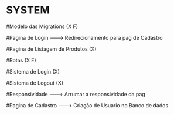 # SYSTEM

#Modelo das Migrations (X F)


#Pagina de Login  ---> Redirecionamento para pag de Cadastro


#Pagina de Listagem de Produtos (X)


#Rotas (X F)


#Sistema de Login  (X)


#Sistema de Logout (X)


#Responsividade  ---> Arrumar a responsividade da pag


#Pagina de Cadastro  ---> Criação de Usuario no Banco de dados



